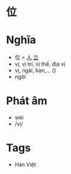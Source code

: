 # 位

# Nghĩa
* 位 = [人](人.md) [立](立.md)
* vị, vị trí, vị thế, địa vị
* vị, ngài, bạn,... ()
* ngôi

# Phát âm
* wèi
*  /vị/

# Tags
* Hán Việt

